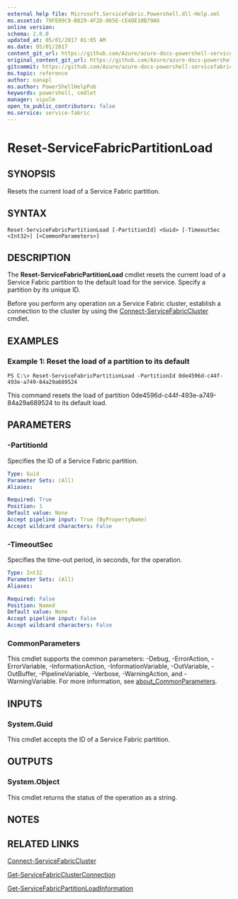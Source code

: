 ```yaml
---
external help file: Microsoft.ServiceFabric.Powershell.dll-Help.xml
ms.assetid: 79FE09C9-B829-4F2D-865E-CE4DE10B79A6
online version:
schema: 2.0.0
updated_at: 05/01/2017 01:05 AM
ms.date: 05/01/2017
content_git_url: https://github.com/Azure/azure-docs-powershell-servicefabric/blob/master/Service-Fabric-cmdlets/ServiceFabric/vlatest/Reset-ServiceFabricPartitionLoad.md
original_content_git_url: https://github.com/Azure/azure-docs-powershell-servicefabric/blob/master/Service-Fabric-cmdlets/ServiceFabric/vlatest/Reset-ServiceFabricPartitionLoad.md
gitcommit: https://github.com/Azure/azure-docs-powershell-servicefabric/blob/396a1a71fbdb6a44f646e24686608ce8f09802ea
ms.topic: reference
author: oanapl
ms.author: PowerShellHelpPub
keywords: powershell, cmdlet
manager: vipulm
open_to_public_contributors: false
ms.service: service-fabric
---
```


# Reset-ServiceFabricPartitionLoad

## SYNOPSIS
Resets the current load of a Service Fabric partition.

## SYNTAX

```
Reset-ServiceFabricPartitionLoad [-PartitionId] <Guid> [-TimeoutSec <Int32>] [<CommonParameters>]
```

## DESCRIPTION
The **Reset-ServiceFabricPartitionLoad** cmdlet resets the current load of a Service Fabric partition to the default load for the service.
Specify a partition by its unique ID.

Before you perform any operation on a Service Fabric cluster, establish a connection to the cluster by using the [Connect-ServiceFabricCluster](./Connect-ServiceFabricCluster.md) cmdlet.

## EXAMPLES

### Example 1: Reset the load of a partition to its default
```
PS C:\> Reset-ServiceFabricPartitionLoad -PartitionId 0de4596d-c44f-493e-a749-84a29a689524
```

This command resets the load of partition 0de4596d-c44f-493e-a749-84a29a689524 to its default load.

## PARAMETERS

### -PartitionId
Specifies the ID of a Service Fabric partition.

```yaml
Type: Guid
Parameter Sets: (All)
Aliases: 

Required: True
Position: 1
Default value: None
Accept pipeline input: True (ByPropertyName)
Accept wildcard characters: False
```

### -TimeoutSec
Specifies the time-out period, in seconds, for the operation.

```yaml
Type: Int32
Parameter Sets: (All)
Aliases: 

Required: False
Position: Named
Default value: None
Accept pipeline input: False
Accept wildcard characters: False
```

### CommonParameters
This cmdlet supports the common parameters: -Debug, -ErrorAction, -ErrorVariable, -InformationAction, -InformationVariable, -OutVariable, -OutBuffer, -PipelineVariable, -Verbose, -WarningAction, and -WarningVariable. For more information, see [about_CommonParameters](http://go.microsoft.com/fwlink/?LinkID=113216).

## INPUTS

### System.Guid
This cmdlet accepts the ID of a Service Fabric partition.

## OUTPUTS

### System.Object
This cmdlet returns the status of the operation as a string.

## NOTES

## RELATED LINKS

[Connect-ServiceFabricCluster](./Connect-ServiceFabricCluster.md)

[Get-ServiceFabricClusterConnection](./Get-ServiceFabricClusterConnection.md)

[Get-ServiceFabricPartitionLoadInformation](./Get-ServiceFabricPartitionLoadInformation.md)
